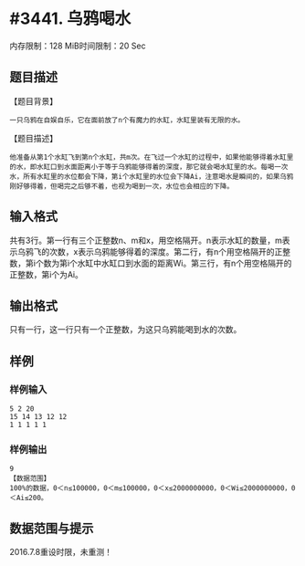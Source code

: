 # #3441. 乌鸦喝水

内存限制：128 MiB时间限制：20 Sec

## 题目描述

【题目背景】

    一只乌鸦在自娱自乐，它在面前放了n个有魔力的水缸，水缸里装有无限的水。

【题目描述】

    他准备从第1个水缸飞到第n个水缸，共m次。在飞过一个水缸的过程中，如果他能够得着水缸里的水，即水缸口到水面距离小于等于乌鸦能够得着的深度，那它就会喝水缸里的水。每喝一次水，所有水缸里的水位都会下降，第i个水缸里的水位会下降Ai，注意喝水是瞬间的，如果乌鸦刚好够得着，但喝完之后够不着，也视为喝到一次，水位也会相应的下降。

## 输入格式

共有3行。第一行有三个正整数n、m和x，用空格隔开。n表示水缸的数量，m表示乌鸦飞的次数，x表示乌鸦能够得着的深度。第二行，有n个用空格隔开的正整数，第i个数为第i个水缸中水缸口到水面的距离Wi。第三行，有n个用空格隔开的正整数，第i个为Ai。

## 输出格式

只有一行，这一行只有一个正整数，为这只乌鸦能喝到水的次数。

## 样例

### 样例输入

    
    5 2 20
    15 14 13 12 12
    1 1 1 1 1
    
    

### 样例输出

    
    9
    【数据范围】
    100%的数据，0＜n≤100000，0＜m≤100000，0＜x≤2000000000，0＜Wi≤2000000000，0＜Ai≤200。
    
    

## 数据范围与提示

 2016.7.8重设时限，未重测！
